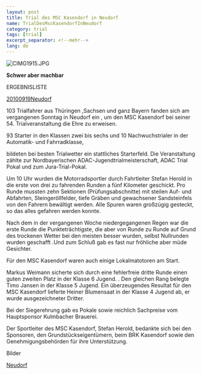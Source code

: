 ```yaml
---
layout: post
title: Trial des MSC Kasendorf in Neudorf
name: TrialDesMscKasendorfInNeudorf
category: trial
tags: [trial]
excerpt_separator: <!--mehr-->
lang: de
---
```


![CIMG1915.JPG](http://lh3.ggpht.com/_Xj5VNgousKM/TLFPl4KqCxI/AAAAAAAACWY/OHxSMZFKmZw/s800/CIMG1915.JPG)

**Schwer aber machbar**

ERGEBNISLISTE

[20100919Neudorf](/download/20100919Neudorf.pdf)

<!--mehr-->

103 Trialfahrer aus Thüringen ,Sachsen und ganz Bayern fanden sich am vergangenen Sonntag in Neudorf ein , um den MSC Kasendorf bei seiner 54. Trialveranstaltung die Ehre zu erweisen.

93 Starter in den Klassen zwei bis sechs und 10 Nachwuchstrialer  in der Automatik- und Fahrradklasse,

bildeten bei besten Trialwetter ein stattliches Starterfeld. Die Veranstaltung zählte zur Nordbayerischen ADAC-Jugendtrialmeisterschaft, ADAC Trial Pokal und zum Jura-Trial-Pokal.

Um 10 Uhr wurden die Motorradsportler durch Fahrtleiter Stefan Herold in die erste von drei zu fahrenden Runden a fünf Kilometer geschickt. Pro Runde mussten zehn Sektionen (Prüfungsabschnitte) mit steilen Auf- und Abfahrten, Steingeröllfelder, tiefe Gräben und gewachsener Sandsteinfels von den Fahrern bewältigt werden. Alle Spuren waren großzügig gesteckt, so das alles gefahren werden konnte.

Nach dem in der vergangenen Woche  niedergegangenen Regen war die erste Runde die Punkteträchtigste, die aber von Runde zu Runde auf Grund des trockenen Wetter bei den meisten besser wurden, selbst Nullrunden wurden geschafft .Und zum Schluß gab es fast nur fröhliche aber müde Gesichter.

Für den MSC Kasendorf waren auch einige Lokalmatotoren am Start.

Markus Weimann sicherte sich durch eine fehlerfreie dritte Runde einen guten zweiten   Platz in der Klasse 6 Jugend. . Den gleichen Rang belegte Timo Jansen in der Klasse 5 Jugend.  Ein    überzeugendes Resultat für den MSC Kasendorf lieferte Heiner Blumensaat in der Klasse 4 Jugend ab, er wurde ausgezeichneter Dritter.

Bei der Siegerehrung gab es Pokale sowie reichlich Sachpreise vom Hauptsponsor Kulmbacher Brauerei.

Der Sportleiter des MSC Kasendorf, Stefan Herold, bedankte sich bei den Sponsoren, den Grundstückseigentümern, beim BRK Kasendorf sowie den Genehmigungsbehörden für ihre Unterstützung.

Bilder

[Neudorf](https://plus.google.com/photos/108656924518465552879)
